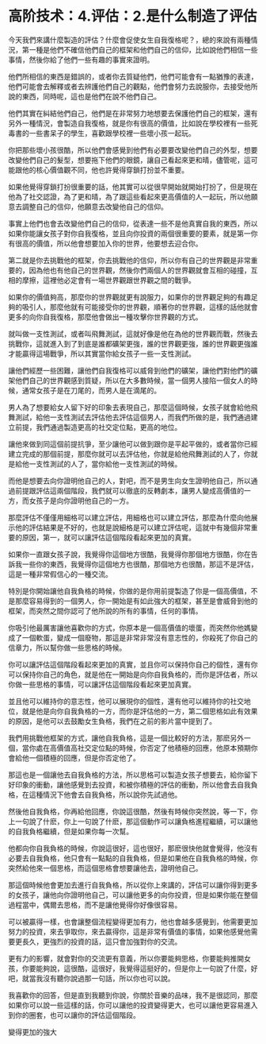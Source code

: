 # 高阶技术：4.评估：2.是什么制造了评估

今天我們來講什麼製造的評估？什麼會促使女生自我復格呢？，總的來說有兩種情況，第一種是他們不確信他們自己的框架和他們自己的信仰，比如說他們相信一些事情，然後你給了他們一些有趣的事實來證明。

他們所相信的東西是錯誤的，或者你去質疑他們，他們可能會有一點猶豫的表達，他們可能會去解釋或者去辨護他們自己的觀點，他們會努力去說服你，去接受他所說的東西，同時呢，這也是他們在說不他們自己。

他們其實在糾結他們自己，他們是在非常努力地想要去保護他們自己的框架，還有另外一種情況，會製造自我復格，就是你有很高的價值，比如說在學校裡有一些死毒書的一些書呆子的學生，喜歡跟學校裡一些壞小孩一起玩。

你把那些壞小孩很酷，所以他們會感覺到他們有必要要改變他們自己的外型，想要改變他們自己的髮型，想要拖下他們的眼鏡，讓自己看起來更和晴，儘管呢，這可能跟他的核心價值觀不同，他也許覺得穿鎖打扮並不重要。

如果他覺得穿鎖打扮很重要的話，他其實可以從很早開始就開始打扮了，但是現在他為了社交認證，為了更和晴，為了跟這些看起來更高價值的人一起玩，所以他願意去調整自己的信仰，他願意去改變他自己的信仰。

事實上他們也會去改變他們自己的信仰，從表達一些不是他真實自我的東西，所以如果你能讓女孩子對你自我復格，並且向你投資的兩個很重要的要素，就是第一你有很高的價值，所以他會想要加入你的世界，他要想去迎合你。

第二就是你去挑戰他的框架，你去挑戰他的信仰，所以你有自己的世界觀是非常重要的，因為他也有他自己的世界觀，然後你們兩個人的世界觀就會互相的碰撞，互相的摩擦，這裡他必定會有一場世界觀跟世界觀之間的戰爭。

如果你的價值夠高，那麼你的世界觀就更有說服力，如果你的世界觀足夠的有趣足夠的吸引人，那麼他就有可能接受你的世界觀，順著你的世界觀，這樣的話他就會更多的向你自我復格，那麼他會做出一種攻擊你世界觀的方式。

就叫做一支性測試，或者叫飛舞測試，這就好像是他在為他的世界觀而戰，然後去挑戰你，這就進入到了到底是誰都礦架更強，誰的世界觀更強，誰的世界觀更強誰才能贏得這場戰爭，所以其實當你給女孩子一些一支性測試。

讓他們經歷一些困難，讓他們自我復格可以威脅到他們的礦架，讓他們對他們的礦架他們自己的世界觀感到質疑，所以在大多數時候，當一個男人接陷一個女人的時候，通常女孩子是在刀尾的，而男人是在滴尾的。

男人為了想要給女人留下好的印象去表現自己，那麼這個時候，女孩子就會給他飛舞測試，給他一支性測試去評估他去評估這個男人，而我們所做的是，我們通過建立前提，我們通過製造更高的社交定位點，更高的地位。

讓他來做到同這個前提抗爭，至少讓他可以做到跟你是平起平做的，或者當你已經建立完成的那個前提，那麼你就可以去評估他，你就是給他飛舞測試的人了，你就是給他一支性測試的人了，當你給他一支性測試的時候。

而他是想要去向你證明他自己的人，對吧，而不是男生向女生證明他自己，所以通過前提跟評估這兩個階段，我們就可以徹底的反轉劇本，讓男人變成高價值的一方，而女孩子是向你證明他自己的一方。

那麼評估不僅僅用細格可以建立評估，用細格也可以建立評估，那麼為什麼向他展示他的評估結果是不好的，也就是說細格是可以建立評估呢，這就中有幾個非常重要的原因，第一，就可以讓評估這個階段看起來更加的真實。

如果你一直跟女孩子說，我覺得你這個地方很酷，我覺得你那個地方很酷，你在告訴我一些你的東西，我覺得你這個地方也很酷，那個地方也很酷，那這不是評估，這是一種非常假信心的一種交流。

特別是你開始讓他自我負格的時候，你做的是你用前提製造了你是一個高價值，不是那麼容易得到的一個男人，你一開始是有如此強大的框架，甚至是會威脅到他的框架，而突然之間你認可了他所說的所有的事情，任何的事情。

你吸引他最厲害讓他喜歡你的方式，你原本是一個高價值的壞蛋，而突然你他媽變成了一個軟蛋，變成一個廢物，那這是非常非常沒有意志性的，你殺死了你自己的信章力，所以幫你做一些思格的時候。

你可以讓評估這個階段看起來更加的真實，並且你可以保持你自己的個性，還有你可以保持你自己的角色，就是他在一開始是向你自我負格的，而你是評估者，所以你做一些思格的事情，可以讓評估這個階段看起來更加真實。

並且他可以維持你的意志性，他可以展現你的個性，還有他可以維持你的社交地位，就是他是向你自我負格的一方，而你是評估他的一方，第二個思格如此有效果的原因，是他可以去鼓勵女生負格，我們在之前的影片當中提到了。

我們用挑戰他框架的方式，讓他自我負格，這是一個比較好的方法，那麽另外一個，當你處在高價值高社交定位點的時候，你否定了他積極的回應，他原本預期你會給他一個積極的回應，但是你否定他了。

那這也是一個讓他去自我負格的方法，所以思格可以製造女孩子想要去，給你留下好印象的衝動，讓他感覺到去投資，和被你積極的評估的衝動，所以他會去自我負格，在這種情況下他會去自我負格，所以說你先試過他。

然後他自我負格，你再給他回應，你說這很酷，然後有時候你突然說，等一下，你上一句說了什麽，你上一句說了什麽，那這個動作可以讓負格進程繼續，可以讓他的自我負格繼續，但是如果你每一次幫。

他都向你自我負格的時候，你說這很好，這也很好，那麽很快他就會覺得，他沒有必要去自我負格，他只會有一點點的自我負格，但是如果他在自我負格的時候，你突然給他來一個思格，而這個思格會想要讓他去，證明他自己。

那這個時候他會更加去進行自我負格，所以從你上來講的，評估可以讓你得到更多的女孩子，讓他向你證明他自己，可以讓他更多的向你投資，但是如果你能在整個過程當中，偶爾去思格，而不是讓他覺得你好像很容易。

可以被贏得一樣，也會讓整個流程變得更加有力，他也會越多感覺到，他需要更加努力的投資，來去爭取你，來去贏得你，這是非常有價值的事情，如果他感覺他需要更長久，更強烈的投資的話，這只會加強對你的交流。

更有力的影響，就會對你的交流更有意義，所以你要能夠思格，你要能夠推開女孩，你要能夠說，這很酷，這很好，我覺得這挺好的，但是你上一句說了什麼，好吧，就當我沒有聽你說過那一句話，所以你也可以說。

我喜歡你的回答，但是直到我聽到你說，你關於音樂的品味，我不是很認同，那麼如果你可以說一些這樣的話，你可以讓他的投資變得更大，也可以讓他更容易進入到你的圈套，也可以讓你的評估這個階段。

變得更加的強大